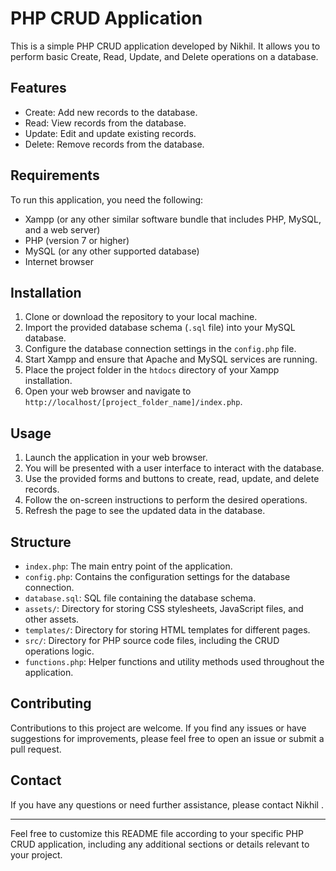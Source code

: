 
# PHP CRUD Application

This is a simple PHP CRUD application developed by Nikhil. It allows you to perform basic Create, Read, Update, and Delete operations on a database.

## Features

- Create: Add new records to the database.
- Read: View records from the database.
- Update: Edit and update existing records.
- Delete: Remove records from the database.

## Requirements

To run this application, you need the following:

- Xampp (or any other similar software bundle that includes PHP, MySQL, and a web server)
- PHP (version 7 or higher)
- MySQL (or any other supported database)
- Internet browser

## Installation

1. Clone or download the repository to your local machine.
2. Import the provided database schema (`.sql` file) into your MySQL database.
3. Configure the database connection settings in the `config.php` file.
4. Start Xampp and ensure that Apache and MySQL services are running.
5. Place the project folder in the `htdocs` directory of your Xampp installation.
6. Open your web browser and navigate to `http://localhost/[project_folder_name]/index.php`.

## Usage

1. Launch the application in your web browser.
2. You will be presented with a user interface to interact with the database.
3. Use the provided forms and buttons to create, read, update, and delete records.
4. Follow the on-screen instructions to perform the desired operations.
5. Refresh the page to see the updated data in the database.

## Structure

- `index.php`: The main entry point of the application.
- `config.php`: Contains the configuration settings for the database connection.
- `database.sql`: SQL file containing the database schema.
- `assets/`: Directory for storing CSS stylesheets, JavaScript files, and other assets.
- `templates/`: Directory for storing HTML templates for different pages.
- `src/`: Directory for PHP source code files, including the CRUD operations logic.
- `functions.php`: Helper functions and utility methods used throughout the application.

## Contributing

Contributions to this project are welcome. If you find any issues or have suggestions for improvements, please feel free to open an issue or submit a pull request.



## Contact

If you have any questions or need further assistance, please contact Nikhil .

---

Feel free to customize this README file according to your specific PHP CRUD application, including any additional sections or details relevant to your project.
